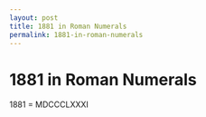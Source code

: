 ```yaml
---
layout: post
title: 1881 in Roman Numerals
permalink: 1881-in-roman-numerals
---
```


# 1881 in Roman Numerals

1881 = MDCCCLXXXI
